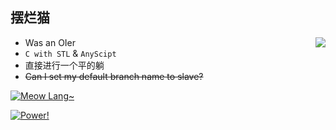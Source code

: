 ## 摆烂猫

<a href="https://github.com/Cattttttttt"><img align="right" src="https://github-readme-stats.vercel.app/api?username=Cattttttttt&show_icons=true&hide_title=true&include_all_commits=true&count_private=true" /></a>

- Was an OIer
- `C with STL` & `AnyScipt`
- 直接进行一个平的躺
- ~~Can I set my default branch name to slave?~~

[![Meow Lang~](https://github-readme-stats.vercel.app/api/top-langs?username=Cattttttttt&hide=css,html,assembly)](https://github.com/Cattttttttt)

[![Power!](https://img.shields.io/badge/Powered%20by-%20anuraghazra%20%2F%20github--readme--stats%20-ff69b4)](https://github.com/anuraghazra/github-readme-stats)
